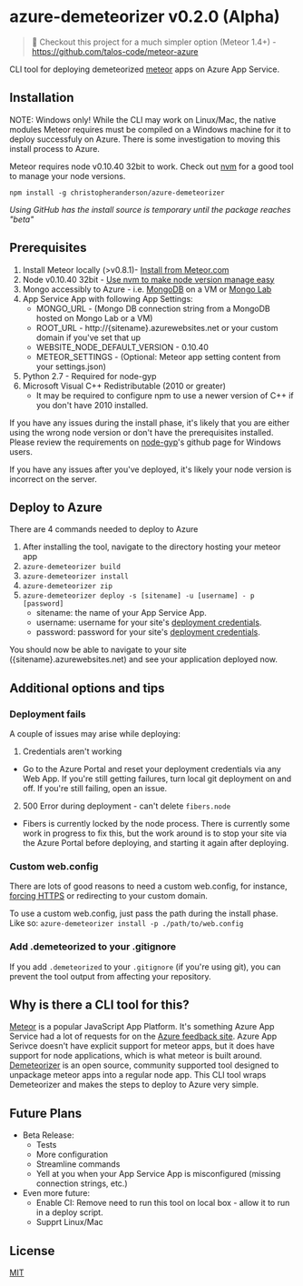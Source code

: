 # azure-demeteorizer v0.2.0 (Alpha)

> :tada: Checkout this project for a much simpler option (Meteor 1.4+) - https://github.com/talos-code/meteor-azure

CLI tool for deploying demeteorized [meteor] apps on Azure App Service.

## Installation

NOTE: Windows only! While the CLI may work on Linux/Mac, the native modules Meteor requires must be compiled on a Windows machine for it to deploy successfuly on Azure. There is some investigation to moving this install process to Azure.

Meteor requires node v0.10.40 32bit to work. Check out [nvm] for a good tool to manage your node versions.

`npm install -g christopheranderson/azure-demeteorizer`

*Using GitHub has the install source is temporary until the package reaches "beta"*

## Prerequisites

1. Install Meteor locally (>v0.8.1)- [Install from Meteor.com][meteor]
2. Node v0.10.40 32bit - [Use nvm to make node version manage easy][nvm]
3. Mongo accessibly to Azure - i.e. [MongoDB](https://www.mongodb.com/) on a VM or [Mongo Lab](https://mongolab.com/)
4. App Service App with following App Settings:
    * MONGO_URL - (Mongo DB connection string from a MongoDB hosted on Mongo Lab or a VM)
    * ROOT_URL - http://{sitename}.azurewebsites.net or your custom domain if you've set that up
    * WEBSITE_NODE_DEFAULT_VERSION - 0.10.40
    * METEOR_SETTINGS - (Optional: Meteor app setting content from your settings.json)     
5. Python 2.7 - Required for node-gyp
6. Microsoft Visual C++ Redistributable (2010 or greater)
    * It may be required to configure npm to use a newer version of C++ if you don't have 2010 installed.

If you have any issues during the install phase, it's likely that you are either using the wrong node version or don't have the prerequisites installed. Please review the requirements on [node-gyp](https://github.com/nodejs/node-gyp#installation)'s github page for Windows users.

If you have any issues after you've deployed, it's likely your node version is incorrect on the server.

## Deploy to Azure

There are 4 commands needed to deploy to Azure

1. After installing the tool, navigate to the directory hosting your meteor app
2. `azure-demeteorizer build`
3. `azure-demeteorizer install`
4. `azure-demeteorizer zip`
5. `azure-demeteorizer deploy -s [sitename] -u [username] - p [password]`
    - sitename: the name of your App Service App.
    - username: username for your site's [deployment credentials].
    - password: password for your site's [deployment credentials].

You should now be able to navigate to your site ({sitename}.azurewebsites.net) and see your application deployed now.

## Additional options and tips

### Deployment fails

A couple of issues may arise while deploying:

1. Credentials aren't working
 - Go to the Azure Portal and reset your deployment credentials via any Web App. If you're still getting failures, turn local git deployment on and off. If you're still failing, open an issue.
2. 500 Error during deployment - can't delete `fibers.node`
 - Fibers is currently locked by the node process. There is currently some work in progress to fix this, but the work around is to stop your site via the Azure Portal before deploying, and starting it again after deploying.

### Custom web.config

There are lots of good reasons to need a custom web.config, for instance, 
[forcing HTTPS](http://microsoftazurewebsitescheatsheet.info/#force-https) 
or redirecting to your custom domain.

To use a custom web.config, just pass the path during the install phase. Like so: `azure-demeteorizer install -p ./path/to/web.config`

### Add .demeteorized to your .gitignore

If you add `.demeteorized` to your `.gitignore` (if you're using git), you can prevent the tool output from affecting your repository.

## Why is there a CLI tool for this?

[Meteor][meteor] is a popular JavaScript App Platform. It's something Azure App Service had a lot of requests for on the [Azure feedback site][azure feedback meteor request]. 
Azure App Serivce doesn't have explicit support for meteor apps, but it does have support for node applications, which is what meteor is built around. [Demeteorizer] is an 
open source, community supported tool designed to unpackage meteor apps into a regular node app. This CLI tool wraps Demeteorizer and makes the steps to deploy to Azure very simple.


## Future Plans

* Beta Release:
    * Tests
    * More configuration
    * Streamline commands
    * Yell at you when your App Service App is misconfigured (missing connection strings, etc.)
* Even more future:
    * Enable CI: Remove need to run this tool on local box - allow it to run in a deploy script.
    * Supprt Linux/Mac

## License

[MIT](LICENSE)

<!-- Links -->
[meteor]: https://www.meteor.com/
[azure feedback meteor request]: https://feedback.azure.com/forums/169385-web-apps-formerly-websites/suggestions/6848937-add-support-for-meteor-on-azure-websites
[Demeteorizer]: https://github.com/onmodulus/demeteorizer
[deployment credentials]: https://github.com/projectkudu/kudu/wiki/Deployment-credentials
[nvm]: https://github.com/coreybutler/nvm-windows
